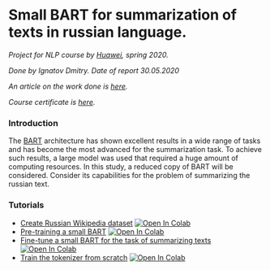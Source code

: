 # Small BART for summarization of texts in russian language.
*Project for NLP course by [Huawei](https://registerathuawei.timepad.ru/event/1269978/), spring 2020.*

*Done by Ignatov Dmitry. Date of report 30.05.2020*

*An article on the work done is [here](https://www.dropbox.com/s/lc2vug0s5tjluaa/Small_BART_for_the_problem_of_summarizing_the_Russian_language.pdf?dl=0).*

*Course certificate is [here](https://stepik.org/certificate/9e0a6a30274271ddc86a35251ea5977bd39d317e.png).*

### Introduction

The [BART](https://arxiv.org/pdf/1910.13461.pdf) architecture has shown excellent results in a wide range of tasks and has 
become the most advanced for the summarization task.  To achieve such results, a large 
model was used that required a huge amount of computing resources. In this study, a 
reduced copy of BART will be considered. Consider its capabilities for the problem of 
summarizing the russian text.

### Tutorials
- [Create Russian Wikipedia dataset](./examples/ruWiki.ipynb) [![Open In Colab](https://colab.research.google.com/assets/colab-badge.svg)](https://colab.research.google.com/github/IgnatovD/ruBart/blob/master/examples/ruWiki.ipynb)
- [Pre-training a small BART](./examples/TrainerMLM.ipynb) [![Open In Colab](https://colab.research.google.com/assets/colab-badge.svg)](https://colab.research.google.com/github/IgnatovD/ruBart/blob/master/examples/TrainerMLM.ipynb)
- [Fine-tune a small BART for the task of summarizing texts](./examples/FineTune.ipynb) [![Open In Colab](https://colab.research.google.com/assets/colab-badge.svg)](https://colab.research.google.com/github/IgnatovD/ruBart/blob/master/examples/FineTune.ipynb)
- [Train the tokenizer from scratch](./examples/train_tokenizer.ipynb) [![Open In Colab](https://colab.research.google.com/assets/colab-badge.svg)](https://colab.research.google.com/github/IgnatovD/ruBart/blob/master/examples/train_tokenizer.ipynb)